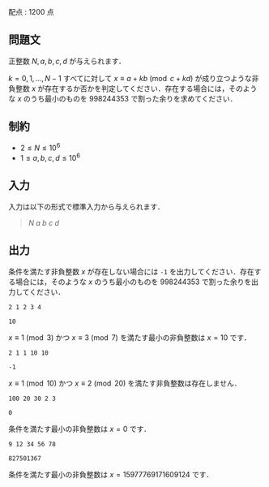 配点 : $1200$ 点

## 問題文

正整数 $N, a, b, c, d$ が与えられます．

$k=0,1,\ldots,N-1$ すべてに対して $x\equiv a+kb \pmod{c+kd}$ が成り立つような非負整数 $x$ が存在するか否かを判定してください．存在する場合には，そのような $x$ のうち最小のものを $998244353$ で割った余りを求めてください．

## 制約

- $2\leq N\leq 10^6$
- $1\leq a,b,c,d\leq 10^6$

## 入力

入力は以下の形式で標準入力から与えられます．

> $N$ $a$ $b$ $c$ $d$

## 出力

条件を満たす非負整数 $x$ が存在しない場合には `-1` を出力してください．存在する場合には，そのような $x$ のうち最小のものを $998244353$ で割った余りを出力してください．

```input1
2 1 2 3 4
```

```output1
10
```

$x\equiv 1\pmod{3}$ かつ $x\equiv 3\pmod{7}$ を満たす最小の非負整数は $x=10$ です．

```input2
2 1 1 10 10
```

```output2
-1
```

$x\equiv 1\pmod{10}$ かつ $x\equiv 2\pmod{20}$ を満たす非負整数は存在しません．

```input3
100 20 30 2 3
```

```output3
0
```

条件を満たす最小の非負整数は $x= 0$ です．

```input4
9 12 34 56 78
```

```output4
827501367
```

条件を満たす最小の非負整数は $x= 15977769171609124$ です．